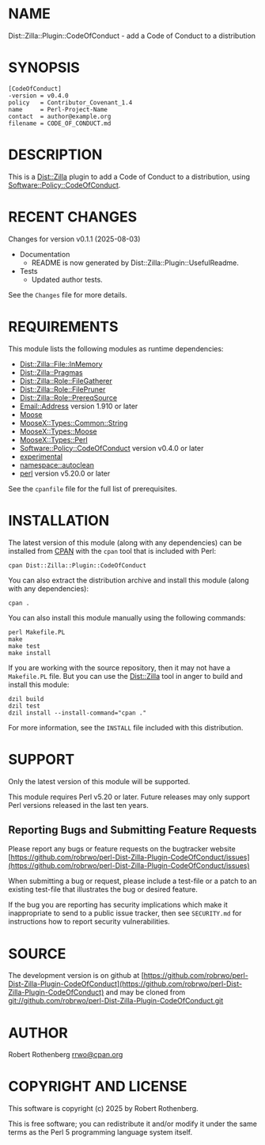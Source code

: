 # NAME

Dist::Zilla::Plugin::CodeOfConduct - add a Code of Conduct to a distribution

# SYNOPSIS

```
[CodeOfConduct]
-version = v0.4.0
policy   = Contributor_Covenant_1.4
name     = Perl-Project-Name
contact  = author@example.org
filename = CODE_OF_CONDUCT.md
```

# DESCRIPTION

This is a [Dist::Zilla](https://metacpan.org/pod/Dist%3A%3AZilla) plugin to add a Code of Conduct to a distribution, using [Software::Policy::CodeOfConduct](https://metacpan.org/pod/Software%3A%3APolicy%3A%3ACodeOfConduct).

# RECENT CHANGES

Changes for version v0.1.1 (2025-08-03)

- Documentation
    - README is now generated by Dist::Zilla::Plugin::UsefulReadme.
- Tests
    - Updated author tests.

See the `Changes` file for more details.

# REQUIREMENTS

This module lists the following modules as runtime dependencies:

- [Dist::Zilla::File::InMemory](https://metacpan.org/pod/Dist%3A%3AZilla%3A%3AFile%3A%3AInMemory)
- [Dist::Zilla::Pragmas](https://metacpan.org/pod/Dist%3A%3AZilla%3A%3APragmas)
- [Dist::Zilla::Role::FileGatherer](https://metacpan.org/pod/Dist%3A%3AZilla%3A%3ARole%3A%3AFileGatherer)
- [Dist::Zilla::Role::FilePruner](https://metacpan.org/pod/Dist%3A%3AZilla%3A%3ARole%3A%3AFilePruner)
- [Dist::Zilla::Role::PrereqSource](https://metacpan.org/pod/Dist%3A%3AZilla%3A%3ARole%3A%3APrereqSource)
- [Email::Address](https://metacpan.org/pod/Email%3A%3AAddress) version 1.910 or later
- [Moose](https://metacpan.org/pod/Moose)
- [MooseX::Types::Common::String](https://metacpan.org/pod/MooseX%3A%3ATypes%3A%3ACommon%3A%3AString)
- [MooseX::Types::Moose](https://metacpan.org/pod/MooseX%3A%3ATypes%3A%3AMoose)
- [MooseX::Types::Perl](https://metacpan.org/pod/MooseX%3A%3ATypes%3A%3APerl)
- [Software::Policy::CodeOfConduct](https://metacpan.org/pod/Software%3A%3APolicy%3A%3ACodeOfConduct) version v0.4.0 or later
- [experimental](https://metacpan.org/pod/experimental)
- [namespace::autoclean](https://metacpan.org/pod/namespace%3A%3Aautoclean)
- [perl](https://metacpan.org/pod/perl) version v5.20.0 or later

See the `cpanfile` file for the full list of prerequisites.

# INSTALLATION

The latest version of this module (along with any dependencies) can be installed from [CPAN](https://www.cpan.org) with the `cpan` tool that is included with Perl:

```
cpan Dist::Zilla::Plugin::CodeOfConduct
```

You can also extract the distribution archive and install this module (along with any dependencies):

```
cpan .
```

You can also install this module manually using the following commands:

```
perl Makefile.PL
make
make test
make install
```

If you are working with the source repository, then it may not have a `Makefile.PL` file.  But you can use the [Dist::Zilla](https://dzil.org/) tool in anger to build and install this module:

```
dzil build
dzil test
dzil install --install-command="cpan ."
```

For more information, see the `INSTALL` file included with this distribution.

# SUPPORT

Only the latest version of this module will be supported.

This module requires Perl v5.20 or later.  Future releases may only support Perl versions released in the last ten
years.

## Reporting Bugs and Submitting Feature Requests

Please report any bugs or feature requests on the bugtracker website
[https://github.com/robrwo/perl-Dist-Zilla-Plugin-CodeOfConduct/issues](https://github.com/robrwo/perl-Dist-Zilla-Plugin-CodeOfConduct/issues)

When submitting a bug or request, please include a test-file or a
patch to an existing test-file that illustrates the bug or desired
feature.

If the bug you are reporting has security implications which make it inappropriate to send to a public issue tracker,
then see `SECURITY.md` for instructions how to report security vulnerabilities.

# SOURCE

The development version is on github at [https://github.com/robrwo/perl-Dist-Zilla-Plugin-CodeOfConduct](https://github.com/robrwo/perl-Dist-Zilla-Plugin-CodeOfConduct)
and may be cloned from [git://github.com/robrwo/perl-Dist-Zilla-Plugin-CodeOfConduct.git](git://github.com/robrwo/perl-Dist-Zilla-Plugin-CodeOfConduct.git)

# AUTHOR

Robert Rothenberg <rrwo@cpan.org>

# COPYRIGHT AND LICENSE

This software is copyright (c) 2025 by Robert Rothenberg.

This is free software; you can redistribute it and/or modify it under
the same terms as the Perl 5 programming language system itself.
